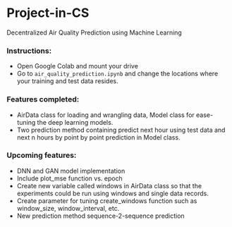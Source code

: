 # Project-in-CS
Decentralized Air Quality Prediction using Machine Learning

### Instructions: 

- Open Google Colab and mount your drive
- Go to `air_quality_prediction.ipynb` and change the locations where your training and test data resides. 

### Features completed:

- AirData class for loading and wrangling data, Model class for ease-tuning the deep learning models.
- Two prediction method containing predict next hour using test data and next n hours by point by point prediction in Model class.

### Upcoming features:

- DNN and GAN model implementation
- Include plot_mse function vs. epoch
- Create new variable called windows in AirData class so that the experiments could be run using windows and single data records.
- Create parameter for tuning create_windows function such as window_size, window_interval, etc.
- New prediction method sequence-2-sequence prediction
